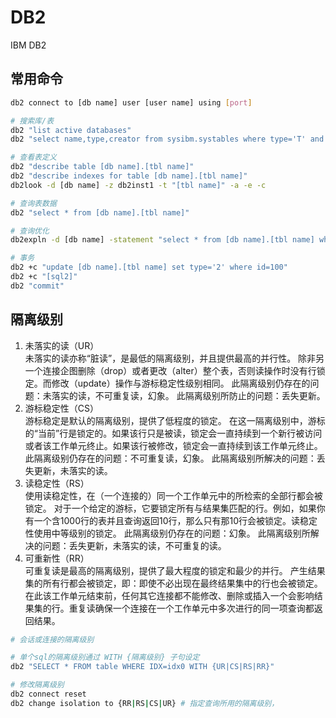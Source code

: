 # DB2
IBM DB2

## 常用命令
```sh
db2 connect to [db name] user [user name] using [port]

# 搜索库/表
db2 "list active databases"
db2 "select name,type,creator from sysibm.systables where type='T' and name like 'TEST%'"

# 查看表定义
db2 "describe table [db name].[tbl name]"
db2 "describe indexes for table [db name].[tbl name]"
db2look -d [db name] -z db2inst1 -t "[tbl name]" -a -e -c

# 查询表数据
db2 "select * from [db name].[tbl name]"

# 查询优化
db2expln -d [db name] -statement "select * from [db name].[tbl name] where id=100" -terminal

# 事务
db2 +c "update [db name].[tbl name] set type='2' where id=100"
db2 +c "[sql2]"
db2 "commit"
```

## 隔离级别
1. 未落实的读（UR）  
未落实的读亦称“脏读”，是最低的隔离级别，并且提供最高的并行性。
除非另一个连接企图删除（drop）或者更改（alter）整个表，否则读操作时没有行锁定。而修改（update）操作与游标稳定性级别相同。
此隔离级别仍存在的问题：未落实的读，不可重复读，幻象。
此隔离级别所防止的问题：丢失更新。
2. 游标稳定性（CS）  
游标稳定是默认的隔离级别，提供了低程度的锁定。
在这一隔离级别中，游标的“当前”行是锁定的。如果该行只是被读，锁定会一直持续到一个新行被访问或者该工作单元终止。如果该行被修改，锁定会一直持续到该工作单元终止。
此隔离级别仍存在的问题：不可重复读，幻象。
此隔离级别所解决的问题：丢失更新，未落实的读。
3. 读稳定性（RS）  
使用读稳定性，在（一个连接的）同一个工作单元中的所检索的全部行都会被锁定。
对于一个给定的游标，它要锁定所有与结果集匹配的行。例如，如果你有一个含1000行的表并且查询返回10行，那么只有那10行会被锁定。读稳定性使用中等级别的锁定。
此隔离级别仍存在的问题：幻象。
此隔离级别所解决的问题：丢失更新，未落实的读，不可重复的读。
4. 可重新性（RR）  
可重复读是最高的隔离级别，提供了最大程度的锁定和最少的并行。
产生结果集的所有行都会被锁定，即：即使不必出现在最终结果集中的行也会被锁定。在此该工作单元结束前，任何其它连接都不能修改、删除或插入一个会影响结果集的行。重复读确保一个连接在一个工作单元中多次进行的同一项查询都返回结果。

```sh
# 会话或连接的隔离级别

# 单个sql的隔离级别通过 WITH {隔离级别} 子句设定
db2 "SELECT * FROM table WHERE IDX=idx0 WITH {UR|CS|RS|RR}"

# 修改隔离级别
db2 connect reset
db2 change isolation to {RR|RS|CS|UR} # 指定查询所用的隔离级别，
```